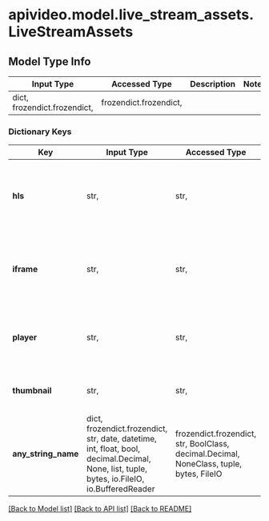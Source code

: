 # apivideo.model.live_stream_assets.LiveStreamAssets

## Model Type Info
Input Type | Accessed Type | Description | Notes
------------ | ------------- | ------------- | -------------
dict, frozendict.frozendict,  | frozendict.frozendict,  |  | 

### Dictionary Keys
Key | Input Type | Accessed Type | Description | Notes
------------ | ------------- | ------------- | ------------- | -------------
**hls** | str,  | str,  | The http live streaming (HLS) link for your live video stream. | [optional] 
**iframe** | str,  | str,  | The embed code for the iframe containing your live video stream. | [optional] 
**player** | str,  | str,  | A link to the video player that is playing your live stream. | [optional] 
**thumbnail** | str,  | str,  | A link to the thumbnail for your video. | [optional] 
**any_string_name** | dict, frozendict.frozendict, str, date, datetime, int, float, bool, decimal.Decimal, None, list, tuple, bytes, io.FileIO, io.BufferedReader | frozendict.frozendict, str, BoolClass, decimal.Decimal, NoneClass, tuple, bytes, FileIO | any string name can be used but the value must be the correct type | [optional]

[[Back to Model list]](../../README.md#documentation-for-models) [[Back to API list]](../../README.md#documentation-for-api-endpoints) [[Back to README]](../../README.md)

